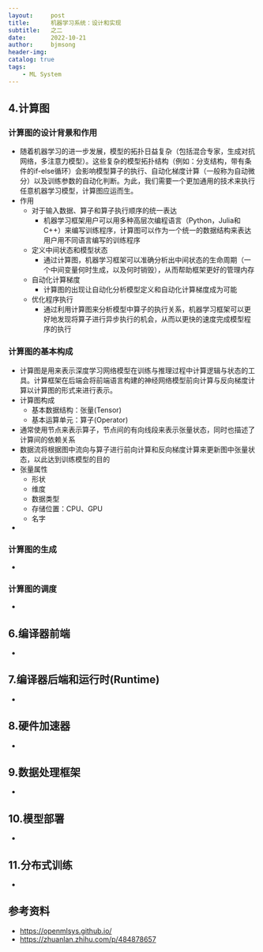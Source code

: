 ```yaml
---
layout:     post
title:      机器学习系统：设计和实现
subtitle:   之二
date:       2022-10-21
author:     bjmsong
header-img: 
catalog: true
tags:
    - ML System
---
```

## 4.计算图
### 计算图的设计背景和作用
- 随着机器学习的进一步发展，模型的拓扑日益复杂（包括混合专家，生成对抗网络，多注意力模型）。这些复杂的模型拓扑结构（例如：分支结构，带有条件的if-else循环）会影响模型算子的执行、自动化梯度计算（一般称为自动微分）以及训练参数的自动化判断。为此，我们需要一个更加通用的技术来执行任意机器学习模型，计算图应运而生。
- 作用
    - 对于输入数据、算子和算子执行顺序的统一表达
        - 机器学习框架用户可以用多种高层次编程语言（Python，Julia和C++）来编写训练程序，计算图可以作为一个统一的数据结构来表达用户用不同语言编写的训练程序
    - 定义中间状态和模型状态
        - 通过计算图，机器学习框架可以准确分析出中间状态的生命周期（一个中间变量何时生成，以及何时销毁），从而帮助框架更好的管理内存
    - 自动化计算梯度
        - 计算图的出现让自动化分析模型定义和自动化计算梯度成为可能
    - 优化程序执行
        - 通过利用计算图来分析模型中算子的执行关系，机器学习框架可以更好地发现将算子进行异步执行的机会，从而以更快的速度完成模型程序的执行

### 计算图的基本构成
- 计算图是用来表示深度学习网络模型在训练与推理过程中计算逻辑与状态的工具。计算框架在后端会将前端语言构建的神经网络模型前向计算与反向梯度计算以计算图的形式来进行表示。
- 计算图构成
    - 基本数据结构：张量(Tensor)
    - 基本运算单元：算子(Operator)
- 通常使用节点来表示算子，节点间的有向线段来表示张量状态，同时也描述了计算间的依赖关系
- 数据流将根据图中流向与算子进行前向计算和反向梯度计算来更新图中张量状态，以此达到训练模型的目的
- 张量属性
    - 形状
    - 维度
    - 数据类型
    - 存储位置：CPU、GPU
    - 名字
- 

### 计算图的生成
- 

### 计算图的调度
- 


## 6.编译器前端
- 


## 7.编译器后端和运行时(Runtime)
- 


## 8.硬件加速器
- 


## 9.数据处理框架
- 


## 10.模型部署
- 


## 11.分布式训练
- 


## 


## 参考资料
- https://openmlsys.github.io/
- https://zhuanlan.zhihu.com/p/484878657